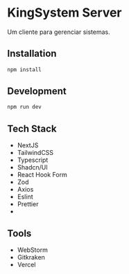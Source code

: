 # KingSystem Server

Um cliente para gerenciar sistemas.

## Installation

```bash
npm install
```

## Development

```bash
npm run dev
```

## Tech Stack

- NextJS
- TailwindCSS
- Typescript
- Shadcn/UI
- React Hook Form
- Zod
- Axios
- Eslint
- Prettier
- 
## Tools
- WebStorm
- Gitkraken
- Vercel